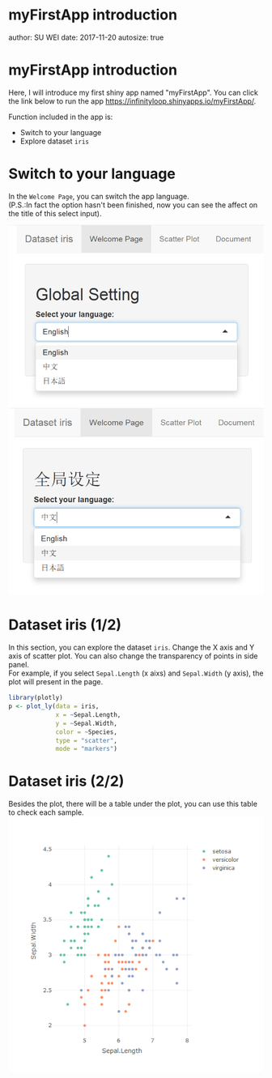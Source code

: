myFirstApp introduction
========================================================
author: SU WEI
date: 2017-11-20
autosize: true

myFirstApp introduction
========================================================

Here, I will introduce my first shiny app named "myFirstApp". You can click the link below to run the app <https://infinityloop.shinyapps.io/myFirstApp/>.

Function included in the app is:
- Switch to your language
- Explore dataset `iris`

Switch to your language
========================================================

In the `Welcome Page`, you can switch the app language.  
(P.S.:In fact the option hasn't been finished, now you can see the affect on the title of this select input).

![](slides-figure/global-setting-1.png)
![](slides-figure/global-setting-2.png)

Dataset iris (1/2)
========================================================

In this section, you can explore the dataset `iris`. Change the X axis and Y axis of scatter plot. You can also change the transparency of points in side panel.  
For example, if you select `Sepal.Length` (x aixs) and `Sepal.Width` (y axis), the plot will present in the page.  

```r
library(plotly)
p <- plot_ly(data = iris, 
             x = ~Sepal.Length, 
             y = ~Sepal.Width,
             color = ~Species,
             type = "scatter",
             mode = "markers")
```

Dataset iris (2/2)
========================================================
Besides the plot, there will be a table under the plot, you can use this table to check each sample.  
![plot of chunk unnamed-chunk-2](slides-figure/unnamed-chunk-2-1.png)
